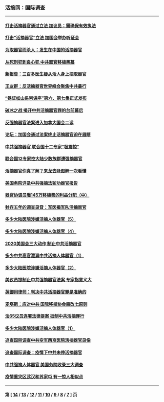 ### 活摘网：国际调查
---
#### [打击活摘器官通过立法 加议员：需确保有效执法](../../pages/nf5947/n13886356.md?02260430) 
#### [打击“活摘器官”立法 加国会举办听证会](../../pages/nf5947/n13869362.md?02260430) 
#### [为取器官而杀人：发生在中国的活摘器官](../../pages/nf5947/n13794731.md?02260430) 
#### [从死刑犯到良心犯 中共器官移植黑幕](../../pages/nf5947/n13764669.md?02260430) 
#### [新报告：三百多医生疑从活人身上摘取器官](../../pages/nf5947/n13703044.md?02260430) 
#### [王友群：反活摘器官世界峰会聚焦中共暴行](../../pages/nf5947/n13250738.md?02260430) 
#### [“铁证如山系列讲座”第六、第七集正式发布](../../pages/nf5947/n13106287.md?02260430) 
#### [破冰之战 揭开中共活摘器官罪的台前幕后](../../pages/nf5947/n13082457.md?02260430) 
#### [反强摘器官法案进入加拿大国会二读](../../pages/nf5947/n13033450.md?02260430) 
#### [论坛：加国会通过法案终止活摘器官迫在眉睫](../../pages/nf5947/n13029839.md?02260430) 
#### [中共强摘器官 联合国十二专家“极震惊”](../../pages/nf5947/n13024313.md?02260430) 
#### [联合国12专家控大陆少数族群遭强摘器官](../../pages/nf5947/n13023877.md?02260430) 
#### [活摘器官你真了解？来龙去脉图解一次看懂](../../pages/nf5947/n13013820.md?02260430) 
#### [美国务院详录中共强摘法轮功器官报告](../../pages/nf5947/n12944519.md?02260430) 
#### [器官协调员曝145万移植费的利益分配（中）](../../pages/nf5947/n12894547.md?02260430) 
#### [封存五年的调查录音：军医揭军队活摘器官](../../pages/nf5947/n12798692.md?02260430) 
#### [多少大陆医院涉嫌活摘人体器官（5）](../../pages/nf5947/n12768383.md?02260430) 
#### [多少大陆医院涉嫌活摘人体器官（4）](../../pages/nf5947/n12664434.md?02260430) 
#### [2020美国会三大动作 制止中共活摘器官](../../pages/nf5947/n12682004.md?02260430) 
#### [多少中共高官泄漏中共活摘人体器官（1）](../../pages/nf5947/n12671234.md?02260430) 
#### [多少大陆医院涉嫌活摘人体器官（2）](../../pages/nf5947/n12655589.md?02260430) 
#### [美议员提制止中共强摘器官法案 专家指意义大](../../pages/nf5947/n12630561.md?02260430) 
#### [英御用律师：判决中共活摘器官罪是准确的](../../pages/nf5947/n12580740.md?02260430) 
#### [麦塔斯：应对中共 国际移植协会需改七原则](../../pages/nf5947/n12514711.md?02260430) 
#### [法65议员连署法律提案 抵制中共活摘罪行](../../pages/nf5947/n12437047.md?02260430) 
#### [多少大陆医院涉嫌活摘人体器官（1）](../../pages/nf5947/n12414284.md?02260430) 
#### [追查国际调查中共空军西京医院活摘器官录像](../../pages/nf5947/n12348837.md?02260430) 
#### [追查国际调查：疫情下中共未停活摘器官](../../pages/nf5947/n12273415.md?02260430) 
#### [中共强摘人体器官 美国务院收录三大调查](../../pages/nf5947/n12181488.md?02260430) 
#### [疫情重灾区武汉和苏家屯 有一惊人相似点](../../pages/nf5947/n12150824.md?02260430) 

---
#### 第 [ [14](./14.md?02260430) / [13](./13.md?02260430) / [12](./12.md?02260430) / [11](./11.md?02260430) / [10](./10.md?02260430) / [9](./9.md?02260430) / [8](./8.md?02260430) / [7](./7.md?02260430) ] 页
